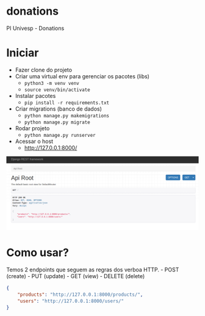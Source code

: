 # donations
PI  Univesp - Donations

# Iniciar
- Fazer clone do projeto
- Criar uma virtual env para gerenciar os pacotes (libs)
    - `python3 -m venv venv`
    - `source venv/bin/activate`
- Instalar pacotes
    - `pip install -r requirements.txt`
- Criar migrations (banco de dados)
    - `python manage.py makemigrations`
    - `python manage.py migrate`
- Rodar projeto
    - `python manage.py runserver`
- Acessar o host
    - http://127.0.0.1:8000/

![API](./docs/api.png)

# Como usar?

Temos 2 endpoints que seguem as regras dos verboa HTTP.
    - POST (create)
    - PUT (update)
    - GET (view)
    - DELETE (delete)

```json
{
    "products": "http://127.0.0.1:8000/products/",
    "users": "http://127.0.0.1:8000/users/"
}
```